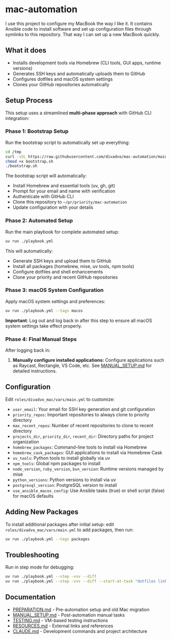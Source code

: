 # mac-automation

I use this project to configure my MacBook the way I like it.
It contains Ansible code to install software and set up configuration files through symlinks to this repository.
That way I can set up a new MacBook quickly.

## What it does

- Installs development tools via Homebrew (CLI tools, GUI apps, runtime versions)
- Generates SSH keys and automatically uploads them to GitHub
- Configures dotfiles and macOS system settings
- Clones your GitHub repositories automatically

## Setup Process

This setup uses a streamlined **multi-phase approach** with GitHub CLI integration:

### Phase 1: Bootstrap Setup

Run the bootstrap script to automatically set up everything:

```bash
cd /tmp
curl -sSL https://raw.githubusercontent.com/divadvo/mac-automation/main/bootstrap.sh -o bootstrap.sh
chmod +x bootstrap.sh
./bootstrap.sh
```

The bootstrap script will automatically:
- Install Homebrew and essential tools (uv, gh, git)
- Prompt for your email and name with verification
- Authenticate with GitHub CLI
- Clone this repository to `~/pr/priority/mac-automation`
- Update configuration with your details

### Phase 2: Automated Setup

Run the main playbook for complete automated setup:
```bash
uv run ./playbook.yml
```

This will automatically:
- Generate SSH keys and upload them to GitHub
- Install all packages (homebrew, mise, uv tools, npm tools)
- Configure dotfiles and shell enhancements
- Clone your priority and recent GitHub repositories

### Phase 3: macOS System Configuration

Apply macOS system settings and preferences:
```bash
uv run ./playbook.yml --tags macos
```

**Important**: Log out and log back in after this step to ensure all macOS system settings take effect properly.

### Phase 4: Final Manual Steps

After logging back in:

1. **Manually configure installed applications:** Configure applications such as Raycast, Rectangle, VS Code, etc. See [MANUAL_SETUP.md](./docs/MANUAL_SETUP.md) for detailed instructions.

## Configuration

Edit `roles/divadvo_mac/vars/main.yml` to customize:

- `user_email`: Your email for SSH key generation and git configuration
- `priority_repos`: Important repositories to always clone to priority directory
- `max_recent_repos`: Number of recent repositories to clone to recent directory
- `projects_dir`, `priority_dir`, `recent_dir`: Directory paths for project organization
- `homebrew_packages`: Command-line tools to install via Homebrew
- `homebrew_cask_packages`: GUI applications to install via Homebrew Cask
- `uv_tools`: Python tools to install globally via uv
- `npm_tools`: Global npm packages to install
- `node_version`, `ruby_version`, `bun_version`: Runtime versions managed by mise
- `python_versions`: Python versions to install via uv
- `postgresql_version`: PostgreSQL version to install
- `use_ansible_macos_config`: Use Ansible tasks (true) or shell script (false) for macOS defaults

## Adding New Packages

To install additional packages after initial setup: edit `roles/divadvo_mac/vars/main.yml` to add packages, then run:

```bash
uv run ./playbook.yml --tags packages
```

## Troubleshooting

Run in step mode for debugging:
```bash
uv run ./playbook.yml --step -vvv --diff
uv run ./playbook.yml --step -vvv --diff --start-at-task "dotfiles links"
```


## Documentation

- [PREPARATION.md](./docs/PREPARATION.md) - Pre-automation setup and old Mac migration
- [MANUAL_SETUP.md](./docs/MANUAL_SETUP.md) - Post-automation manual tasks
- [TESTING.md](./docs/TESTING.md) - VM-based testing instructions
- [RESOURCES.md](./docs/RESOURCES.md) - External links and references
- [CLAUDE.md](./CLAUDE.md) - Development commands and project architecture

